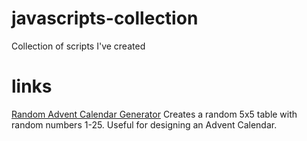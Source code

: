 # javascripts-collection
Collection of scripts I've created

# links
[Random Advent Calendar Generator](https://github.com/chrisrob210/js-random-advent-calendar-generator) Creates a random 5x5 table with random numbers 1-25. Useful for designing an Advent Calendar.
